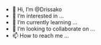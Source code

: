 - 👋 Hi, I’m @Drissako
- 👀 I’m interested in ...
- 🌱 I’m currently learning ...
- 💞️ I’m looking to collaborate on ...
- 📫 How to reach me ...

<!---
Drissako/Drissako is a ✨ special ✨ repository because its `README.md` (this file) appears on your GitHub profile.
You can click the Preview link to take a look at your changes.
--->
